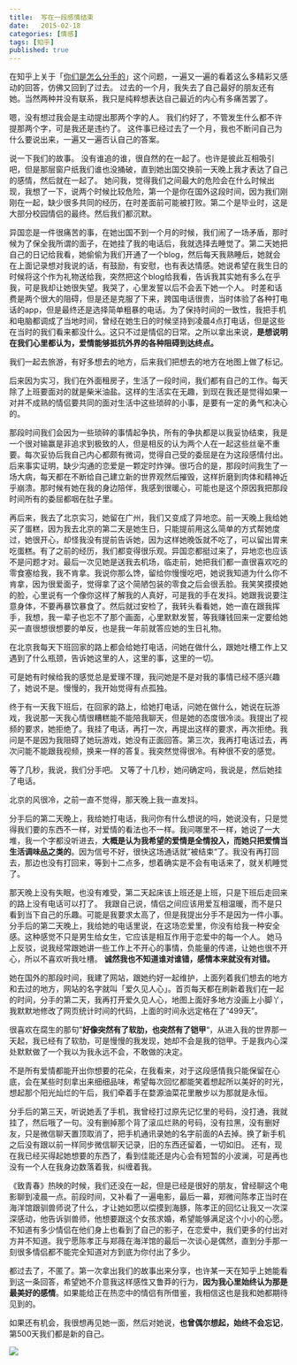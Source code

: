 ```yaml
---
title:  写在一段感情结束
date:   2015-02-18
categories: [情感]
tags: [知乎]
published: true
---
```

在知乎上关于「[你们是怎么分手的][1]」这个问题，一遍又一遍的看着这么多精彩又感动的回答，仿佛又回到了过去。
过去的一个月，我失去了自己最好的朋友还有她。当然两种并没有联系，我只是纯粹想表达自己最近的内心有多痛苦罢了。

嗯，没有想过我会是主动提出那两个字的人。
我们约好了，不管发生什么都不许提那两个字，可是我还是违约了。
这件事已经过去了一个月，我也不断问自己为什么要说出来，一遍又一遍否认自己的答案。

说一下我们的故事。
没有谁追的谁，很自然的在一起了。也许是彼此互相吸引吧，但是那层窗户纸我们谁也没捅破，直到她出国交换前一天晚上我才表达了自己的感情，然后就在一起了。
她问我，觉得我们之间最大的危险会在什么时候出现，我想了一下，说两个时候比较危险，第一个是你在国外这段时间，因为我们刚刚在一起，缺少很多共同的经历，在时差面前可能被打败。第二个是毕业时，这是大部分校园情侣的最终。然后我们都沉默。

异国恋是一件很痛苦的事，在她出国不到一个月的时候，我们闹了一场矛盾，那时候为了保全我所谓的面子，在她挂了我的电话后，我就选择去睡觉了。第二天她把自己的日记给我看，她偷偷为我们开通了一个blog，然后每天我熟睡后，她就会在上面记录想对我说的话，有鼓励，有安慰，也有表达情感。她说希望在我生日的时候将这个作为礼物送给我，突然把这个blog给我看，告诉我其实她有多么在乎我，可是我却让她很失望。我哭了，心里发誓以后不会丢下她一个人。
时差和话费是两个很大的阻碍，但是还是克服了下来，跨国电话很贵，当时体验了各种打电话的app，但是最终还是选择简单粗暴的电话。为了保持时间的一致性，我把手机和电脑都调成了当地时间，曾经在她生日的时候坚持到凌晨4点打电话，但是这些在当时的我们看来都没什么。这只不过是情侣的日常。之所以拿出来说，**是想说明在我们心里都认为，爱情能够抵抗外界的各种阻碍到达终点。**

我们一起去旅游，有好多想去的地方，后来我们把想去的地方在地图上做了标记。

后来因为实习，我们在外面租房子，生活了一段时间，我们都有自己的工作。每天除了上班要面对的就是柴米油盐。这样的生活实在无趣，到现在我还是觉得如果一对并不成熟的情侣要共同的面对生活中这些琐碎的小事，是要有一定的勇气和决心的。

那段时间我们会因为一些琐碎的事情起争执，所有的争执都是以我妥协结束，我是一个很对输赢是非追求到极致的人，但是相反的认为两个人在一起这些丝毫不重要。每次妥协后我自己内心都颇有微词，觉得自己受的委屈是在为这段感情付出。后来事实证明，缺少沟通的恋爱是一颗定时炸弹。很巧合的是，那段时间我生了一场大病，每天都在不断给自己建立新的世界观然后摧毁，这样折磨到肉体和精神近乎崩溃。那时候有她在我的身边陪伴，我感到很暖心，可能也是这个原因我把那段时间所有的委屈都咽在肚子里。

再后来，我去了北京实习，她留在广州，我们又变成了异地恋。前一天晚上我给她买了蛋糕，因为我去北京的第二天是她生日，只能提前用这么简单的方式帮她度过，她很开心，却怪我没有提前告诉她，因为这样她晚饭就不吃了，可以留出胃来吃蛋糕。有了之前的经历，我们都变得很乐观。异国恋都挺过来了，异地恋也应该不是问题才对。最后一次见她是送我去机场，临走前，她把我们都一直很喜欢吃的零食塞给我，我不肯拿。我说你那么馋，留给你慢慢吃吧，她说我知道为什么你不肯拿，因为很爱面子，觉得拿了这个简陋包装的零食之后会很丢脸。我笑笑摸摸她的脸，心里说有一个像你这样了解我的人真好，可是我的手在发抖。她跟我说要注意身体，不要再暴饮暴食了。然后就过安检了，我转头看看她，她一直在跟我挥手，我想，我一辈子也忘不了那个画面，心里默默发誓，等我赚钱回来一定要给她买一直很想很想要的单反，也是我一年前就答应她的生日礼物。

在北京我每天下班回家的路上都会给她打电话，问她在做什么，跟她吐槽工作上又遇到了什么瓶颈，告诉她这里的人，这里的事，这里的一切。

可是她有时候给我的感觉总是爱理不理，我问她是不是对我的事情已经不感兴趣了，她说不是。慢慢的，我开始觉得有点孤独。

终于有一天我下班后，在回家的路上，给她打电话，问她在做什么，她说在玩游戏，我说那一天我心情很糟糕能不能陪我聊天，但是她的态度很冷淡。我提出了视频的要求，她拒绝了。我挂了电话，再打一次，再提出这样的要求，再次拒绝。我问是不是因为我阻碍了她玩游戏，她没有正面回答。第三次，我再打电话过去，再次问能不能跟我视频，换来一样的答复。我突然觉得很冷。有种很不安的感觉。

等了几秒，我说，我们分手吧。
又等了十几秒，她问确定吗，我说是，然后她挂了电话。

北京的风很冷，之前一直不觉得，那天晚上我一直发抖。

分手后的第二天晚上，我给她打电话，我问你有什么想说的吗，她说没有，只是觉得我们要的东西不一样，对爱情的看法也不一样。我问哪里不一样，她说了一大堆，我一个字都没听进去，**大概是认为我希望的爱情是全情投入，而她只把爱情当生活调味品之类的**。因为信号不好，很快这场通话就”被结束“了。我没有再打回去，那边也没有打回来，等到十二点多，想着确实是不会有电话来了，就关机睡觉了。

那天晚上没有失眠，也没有难受，第二天起床该上班还是上班，只是下班后走回来的路上没有电话可以打了。
我跟自己说，情侣之间应该用爱互相温暖，而不是只看到当下自己的乐趣。可能是我要求太高了，但是我提出分手不是因为一件小事。分手后的第二天晚上，我给她的电话里说，在这场恋爱里，你没有给我一种安全感。这种感觉不只是男生给女生，它应该是相互作用于恋爱中的每一个人。
她马上反驳，说我经常跟她讲一些工作上不开心的事情，负能量的传递，让她也很不开心，所以不喜欢听我吐槽。
**诚然我也不知道谁对谁错，感情本来就没有对错。**

她在国外的那段时间，我建了网站，跟她约好一起维护，上面列着我们想去的地方和去过的地方，网站的名字就叫「爱久见人心」。首页每天都在刷新着我们在一起的时间，分手的第二天，我再打开爱久见人心，地图上面好多地方没画上小脚丫，我默默地修改了网页统计时间的代码，上面的时间永远定格在了“499天”。

很喜欢在腐生的那句”**好像突然有了软肋，也突然有了铠甲**“，从进入我的世界那一天起，我已经有了软肋，可是慢慢的我发现，她却不会是我的铠甲。于是我内心深处默默做了一个我以为我永远不会，不敢做的决定。

不是所有爱情都能开出你想要的花朵，在我看来，对于这段感情我只能保留在心底，会在某些时刻拿出来细细品味，希望每次回忆都能笑着想起所以美好的时光，想起那个阳光灿烂的午后，我们牵着手在婺源油菜花里散步以为那就是永恒。

分手后的第三天，听说她丢了手机，我曾经打过原先记忆里的号码，没打通，我就挂了，然后哦了一句。没有删掉那个背了滚瓜烂熟的号码，没有拉黑，没有删好友，只是微信聊天置顶取消了，把手机通讯录她的名字前面的A去掉。换了新手机之后没有跟以前一样同步微信聊天记录，旧的东西还留着，一切如旧。
还有，现在我已经买得起她想要的东西了，看到佳能还是内心会有短暂的小波澜，可是再也没有一个人在我身边数落着我，纠缠着我。

《致青春》热映的时候，我们还没在一起，但是已经是很好的朋友，曾经聊这个电影聊到凌晨一点。前段时间，又补看了一遍电影，最后一幕，郑微问陈孝正当时在海洋馆跟驯兽师说了什么，才让她如愿以偿摸到海豚，陈孝正的回忆让我又一次深深感动，他告诉驯兽师，他想要跟这个女孩求婚，希望能够满足这个小小的心愿。
不知道有多少情侣在他们身上也看到了自己的影子，在恋爱中，我们更多的付出对方并不知道。我宁愿陈孝正与郑薇在海洋馆的最后一次谈心是偶然，直到分手那一刻很多情侣都不能完全知道对方到底为你付出了多少。

都过去了，不匿了。第一次拿出我们的故事出来分享，也许某一天在知乎上她能看到这一条回答，希望她不介意我这样感性又鲁莽的行为，**因为我心里始终认为那是最美好的感情**。如果能给正在热恋中的情侣有所借鉴，我相信这也是我和她都期待见到的。

如果还有机会，我很想再见她一面，然后对她说，**也曾偶尔想起，始终不会忘记**，第500天我们都是新的自己。

![][image-1]

[1]:	https://www.zhihu.com/question/20698142

[image-1]:	https://pic2.zhimg.com/9a92a1a0a944a9f6df203f4e89b534f1_b.jpg